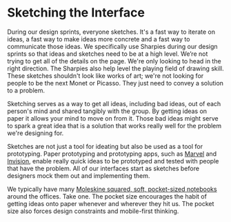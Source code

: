 # Sketching the Interface

During our design sprints, everyone sketches. It's a fast way to iterate on ideas, a fast way to make ideas more concrete and a fast way to communicate those ideas. We specifically use Sharpies during our design sprints so that ideas and sketches need to be at a high level. We’re not trying to get all of the details on the page. We're only looking to head in the right direction. The Sharpies also help level the playing field of drawing skill. These sketches shouldn't look like works of art; we're not looking for people to be the next Monet or Picasso. They just need to convey a solution to a problem.

Sketching serves as a way to get all ideas, including bad ideas, out of each person's mind and shared tangibly with the group. By getting ideas on paper it allows your mind to move on from it. Those bad ideas might serve to spark a great idea that is a solution that works really well for the problem we're designing for.

Sketches are not just a tool for ideating but also be used as a tool for prototyping. Paper prototyping and prototyping apps, such as [Marvel](https://marvelapp.com/) and [Invision](https://invisionapp.com/), enable really quick ideas to be prototyped and tested with people that have the problem. All of our interfaces start as sketches before designers mock them out and implementing them.

We typically have many [Moleskine squared, soft, pocket-sized notebooks](https://www.amazon.in/dp/8883701003) around the offices. Take one. The pocket size encourages the habit of getting ideas onto paper whenever and wherever they hit us. The pocket size also forces design constraints and mobile-first thinking.
